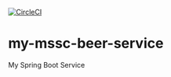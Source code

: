 [![CircleCI](https://dl.circleci.com/status-badge/img/gh/MohammadHoseini96/my-mssc-beer-service/tree/main.svg?style=svg)](https://dl.circleci.com/status-badge/redirect/gh/MohammadHoseini96/my-mssc-beer-service/tree/main)

# my-mssc-beer-service

My Spring Boot Service